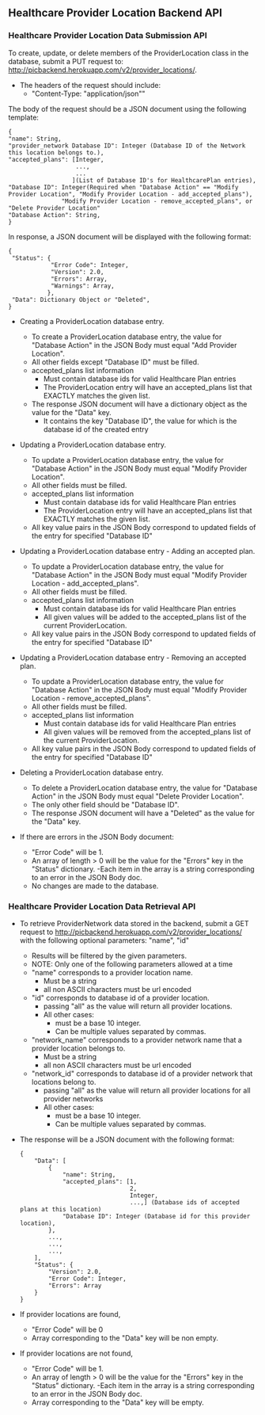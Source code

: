 ## Healthcare Provider Location Backend API

### Healthcare Provider Location Data Submission API
To create, update, or delete members of the ProviderLocation class in the database, submit a PUT request to: http://picbackend.herokuapp.com/v2/provider_locations/.

- The headers of the request should include: 
    - "Content-Type: "application/json""
    
The body of the request should be a JSON document using the following template:

```
{
"name": String,
"provider_network Database ID": Integer (Database ID of the Network this location belongs to.),
"accepted_plans": [Integer,
                   ...,
                   ...
                  ](List of Database ID's for HealthcarePlan entries),
"Database ID": Integer(Required when "Database Action" == "Modify Provider Location", "Modify Provider Location - add_accepted_plans"),
               "Modify Provider Location - remove_accepted_plans", or "Delete Provider Location"
"Database Action": String,
}
```

In response, a JSON document will be displayed with the following format:
```
{
 "Status": {
            "Error Code": Integer,
            "Version": 2.0,
            "Errors": Array,
            "Warnings": Array,
           },
 "Data": Dictionary Object or "Deleted",
}
```

- Creating a ProviderLocation database entry.
    - To create a ProviderLocation database entry, the value for "Database Action" in the JSON Body must equal "Add Provider Location".
    - All other fields except "Database ID" must be filled.
    - accepted_plans list information
        - Must contain database ids for valid Healthcare Plan entries
        - The ProviderLocation entry will have an accepted_plans list that EXACTLY matches the given list.
    - The response JSON document will have a dictionary object as the value for the "Data" key.
        - It contains the key "Database ID", the value for which is the database id of the created entry
    
- Updating a ProviderLocation database entry.
    - To update a ProviderLocation database entry, the value for "Database Action" in the JSON Body must equal "Modify Provider Location".
    - All other fields must be filled.
    - accepted_plans list information
        - Must contain database ids for valid Healthcare Plan entries
        - The ProviderLocation entry will have an accepted_plans list that EXACTLY matches the given list.
    - All key value pairs in the JSON Body correspond to updated fields of the entry for specified "Database ID"
    
- Updating a ProviderLocation database entry - Adding an accepted plan.
    - To update a ProviderLocation database entry, the value for "Database Action" in the JSON Body must equal "Modify Provider Location - add_accepted_plans".
    - All other fields must be filled.
    - accepted_plans list information
        - Must contain database ids for valid Healthcare Plan entries
        - All given values will be added to the accepted_plans list of the current ProviderLocation.
    - All key value pairs in the JSON Body correspond to updated fields of the entry for specified "Database ID"
    
- Updating a ProviderLocation database entry - Removing an accepted plan.
    - To update a ProviderLocation database entry, the value for "Database Action" in the JSON Body must equal "Modify Provider Location - remove_accepted_plans".
    - All other fields must be filled.
    - accepted_plans list information
        - Must contain database ids for valid Healthcare Plan entries
        - All given values will be removed from the accepted_plans list of the current ProviderLocation.
    - All key value pairs in the JSON Body correspond to updated fields of the entry for specified "Database ID"

- Deleting a ProviderLocation database entry.
    - To delete a ProviderLocation database entry, the value for "Database Action" in the JSON Body must equal "Delete Provider Location".
    - The only other field should be "Database ID".
    - The response JSON document will have a "Deleted" as the value for the "Data" key.
    
- If there are errors in the JSON Body document:
    - "Error Code" will be 1.
    - An array of length > 0 will be the value for the "Errors" key in the "Status" dictionary.
        -Each item in the array is a string corresponding to an error in the JSON Body doc.
    - No changes are made to the database.
    
    
### Healthcare Provider Location Data Retrieval API
- To retrieve ProviderNetwork data stored in the backend, submit a GET request to http://picbackend.herokuapp.com/v2/provider_locations/ with the following optional parameters:
"name", "id"
    - Results will be filtered by the given parameters.
    - NOTE: Only one of the following parameters allowed at a time
    - "name" corresponds to a provider location name.
        - Must be a string
        - all non ASCII characters must be url encoded
    - "id" corresponds to database id of a provider location.
        - passing "all" as the value will return all provider locations.
        - All other cases:
            - must be a base 10 integer.
            - Can be multiple values separated by commas.
    - "network_name" corresponds to a provider network name that a provider location belongs to.
        - Must be a string
        - all non ASCII characters must be url encoded
    - "network_id" corresponds to database id of a provider network that locations belong to.
        - passing "all" as the value will return all provider locations for all provider networks
        - All other cases:
            - must be a base 10 integer.
            - Can be multiple values separated by commas.
    
- The response will be a JSON document with the following format:
    ```
    {
        "Data": [
            {
                "name": String,
                "accepted_plans": [1,
                                   2,
                                   Integer,
                                   ...,] (Database ids of accepted plans at this location)
                "Database ID": Integer (Database id for this provider location),
            },
            ...,
            ...,
            ...,
        ],
        "Status": {
            "Version": 2.0,
            "Error Code": Integer,
            "Errors": Array
        }
    }
    ```

- If provider locations are found,
    - "Error Code" will be 0
    - Array corresponding to the "Data" key will be non empty.
- If provider locations are not found,
    - "Error Code" will be 1.
    - An array of length > 0 will be the value for the "Errors" key in the "Status" dictionary.
        -Each item in the array is a string corresponding to an error in the JSON Body doc.
    - Array corresponding to the "Data" key will be empty.